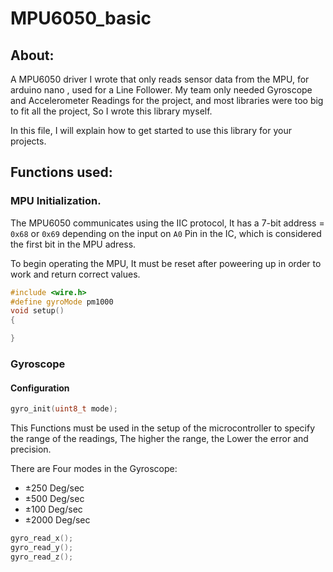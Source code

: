# MPU6050_basic
## About:
A MPU6050 driver I wrote that only reads sensor data from the MPU, for arduino nano , used for a Line Follower. My team only needed Gyroscope and Accelerometer Readings for the project, and most libraries were too big to fit all the project, So I wrote this library myself.

In this file, I will explain how to get started to use this library for your projects.

## Functions used:

### MPU Initialization.
The MPU6050 communicates using the IIC protocol, It has a 7-bit address = `0x68` or `0x69` depending on the input on `A0` Pin in the IC, which is considered the first bit in the MPU adress.

To begin operating the MPU, It must be reset after poweering up in order to work and return correct values.

```cpp
#include <wire.h>
#define gyroMode pm1000
void setup()
{

}
```
### Gyroscope
#### Configuration
```c
gyro_init(uint8_t mode);
```
This Functions must be used in the setup of the microcontroller to specify the range of the readings, The higher the range, the Lower the error and precision.

There are Four modes in the Gyroscope:

* ±250  Deg/sec
* ±500  Deg/sec
* ±100  Deg/sec
* ±2000 Deg/sec

```c
gyro_read_x();
gyro_read_y();
gyro_read_z();
```